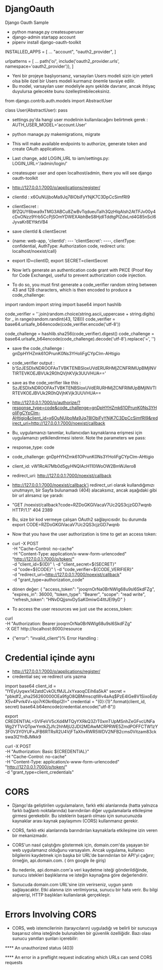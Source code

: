 # DjangOauth
Django Oauth Sample

* python manage.py createsuperuser
* django-admin startapp account
* pipenv install django-oauth-toolkit

INSTALLED_APPS = [
    ...
    "account",
    "oauth2_provider",
]


urlpatterns = [
    ...
    path('o/', include('oauth2_provider.urls', namespace='oauth2_provider')),
]

* Yeni bir projeye başlıyorsanız, varsayılan Users modeli sizin için yeterli olsa bile özel bir Users modeli kurmanız önemle tavsiye edilir.
* Bu model, varsayılan user modeliyle aynı şekilde davranır, ancak ihtiyaç duyulursa gelecekte bunu özelleştirebileceksiniz. 

from django.contrib.auth.models import AbstractUser

class User(AbstractUser):
    pass

* settings.py'da hangi user modelinin kullanılacağını belirtmek gerek : AUTH_USER_MODEL='account.User'

* python manage.py makemigrations, migrate

* This will make available endpoints to authorize, generate token and create OAuth applications.

* Last change, add LOGIN_URL to iam/settings.py: LOGIN_URL='/admin/login/'

* createsuper user and open localhost/admin, there you will see django oauth-toolkit

* http://127.0.0.1:7000/o/applications/register/

* clientId : x6OuNUjboMa9Jq78lObiFyYNjK7C3DpCcSimfRI9
* clientSecret : BfZQUY6bwa9xTMG3ABCu8ZwBvTqdueuTaIh3QzHlqAlsh2AtTFJv00y4cDxONzz9Yrb5CcPjSOmYDWEXAbhBeS8HjdITddtgPIZdxLrd4G85nScI6JyvaKr8EYtktVB4
* save clientId & clientSecret

* {name: web-app, 'clientId': --- 'clientSecret': ----, clientType: confidential, AuthType: Authorization code, redirect uris: localhost/noexist/call}

* export ID=clientID, export SECRET=clientSecret

* Now let’s generate an authentication code grant with PKCE (Proof Key for Code Exchange), useful to prevent authorization code injection. 

* To do so, you must first generate a code_verifier random string between 43 and 128 characters, which is then encoded to produce a code_challenge:


import random
import string
import base64
import hashlib

code_verifier = ''.join(random.choice(string.ascii_uppercase + string.digits) for _ in range(random.randint(43, 128)))
code_verifier = base64.urlsafe_b64encode(code_verifier.encode('utf-8'))

code_challenge = hashlib.sha256(code_verifier).digest()
code_challenge = base64.urlsafe_b64encode(code_challenge).decode('utf-8').replace('=', '')

* save the code_challenge : gnDpHYHZmk61OPrunK0Ns3YHoIiFgCYpClm-AHtigio
* code_verifier output : b'SzJESDIxNDROOFAxTVBKTENBSloxUVdERURHMjZCNFRIMUpBMjlNVTlRTEVKOEJBVUk2R0hQVjhKVjk3UUVHUA=='
* save as the code_verifier like this : SzJESDIxNDROOFAxTVBKTENBSloxUVdERURHMjZCNFRIMUpBMjlNVTlRTEVKOEJBVUk2R0hQVjhKVjk3UUVHUA==

* http://127.0.0.1:7000/o/authorize/?response_type=code&code_challenge=gnDpHYHZmk61OPrunK0Ns3YHoIiFgCYpClm-AHtigio&client_id=x6OuNUjboMa9Jq78lObiFyYNjK7C3DpCcSimfRI9&redirect_uri=http://127.0.0.1:7000/noexist/callback

* Bu, uygulamanızı tanımlar, kullanıcıdan kaynaklarına erişmesi için uygulamanızı yetkilendirmesi istenir.
Note the parameters we pass:

* response_type: code
* code_challenge: gnDpHYHZmk61OPrunK0Ns3YHoIiFgCYpClm-AHtigio
* client_id: vW1RcAl7Mb0d5gyHNQIAcH110lWoOW2BmWJIero8
* redirect_uri: http://127.0.0.1:7000/noexist/callback


* http://127.0.0.1:7000/noexist/callback'i redirect_uri olarak kullandığımızı unutmayın, bir Sayfa bulunamadı (404) alacaksınız, ancak aşağıdaki gibi bir url alırsanız işe yaradı:

* "GET /noexist/callback?code=RZDoGKGlVacaV7Uc2QS3cjzGD7wqnb HTTP/1.1" 404 2389

* Bu, size bir kod vermeye çalışan OAuth2 sağlayıcısıdır. bu durumda export CODE=RZDoGKGlVacaV7Uc2QS3cjzGD7wqnb

* Now that you have the user authorization is time to get an access token:

* curl -X POST \
    -H "Cache-Control: no-cache" \
    -H "Content-Type: application/x-www-form-urlencoded" \
    "http://127.0.0.1:7000/o/token/" \
    -d "client_id=${ID}" \
    -d "client_secret=${SECRET}" \
    -d "code=${CODE}" \
    -d "code_verifier=${CODE_VERIFIER}" \
    -d "redirect_uri=http://127.0.0.1:7000/noexist/callback" \
    -d "grant_type=authorization_code"

* dönen değer:
{
  "access_token": "jooqrnOrNa0BrNWlg68u9sl6SkdFZg",
  "expires_in": 36000,
  "token_type": "Bearer",
  "scope": "read write",
  "refresh_token": "HNvDQjjsnvDySaK0miwG4lttJEl9yD"
}

* To access the user resources we just use the access_token:

curl \
    -H "Authorization: Bearer jooqrnOrNa0BrNWlg68u9sl6SkdFZg" \
    -X GET http://localhost:8000/resource

* {"error": "invalid_client"}% Error Handling :  



# Credential içinde aynı

* http://127.0.0.1:7000/o/applications/register/
* credential seç ve redirect uris yazma

import base64
client_id = "IYEyUyqwx142atdCvkOLfMJLJxYxaoqCEih6a5kA"
secret = "pbkdf2_sha256$260000$OEa9fgO8QBMmscqtWv4aAq$PzE4lGe8V1SixoEdyX5v4Pvrk4V+sjo7rK0kr6bpI2I="
credential = "{0}:{1}".format(client_id, secret)
base64.b64encode(credential.encode("utf-8"))

export CREDENTIAL=SVlFeVV5cXd4MTQyYXRkQ3ZrT0xmTUpMSnhZeGFvcUNFaWg2YTVrQTpwYmtkZjJfc2hhMjU2JDI2MDAwMCRPRWE5ZmdPOFFCTW1zY3F0V3Y0YUFxJFB6RTRsR2U4VjFTaXhvRWR5WDV2NFB2cms0Vitzam83ckswa3I2YnBJMkk9

curl -X POST \
    -H "Authorization: Basic ${CREDENTIAL}" \
    -H "Cache-Control: no-cache" \
    -H "Content-Type: application/x-www-form-urlencoded" \
    "http://127.0.0.1:7000/o/token/" \
    -d "grant_type=client_credentials"

# CORS

* Django'da geliştirilen uygulamaların, farklı etki alanlarında (hatta yalnızca farklı bağlantı noktalarında) barındırılan diğer uygulamalarla etkileşime girmesi gerekebilir. Bu isteklerin başarılı olması için sunucunuzda kaynaklar arası kaynak paylaşımını (CORS) kullanmanız gerekir.

* CORS, farklı etki alanlarında barındırılan kaynaklarla etkileşime izin veren bir mekanizmadır. 

* CORS'un nasıl çalıştığını göstermek için, domain.com'da yaşayan bir web uygulamanız olduğunu varsayalım. Ancak uygulama, kullanıcı bilgilerini kaydetmek için başka bir URL'de barındırılan bir API'yi çağırır; örneğin, api.domain.com. ( örn google ile giriş)

* Bu nedenle, api.domain.com'a veri kaydetme isteği gönderildiğinde, sunucu istekleri başlıklarına ve isteğin kaynağına göre değerlendirir.

* Sunucuda domain.com URL'sine izin verirseniz, uygun yanıtı sağlayacaktır. Etki alanına izin verilmiyorsa, sunucu bir hata verir. Bu bilgi alışverişi, HTTP başlıkları kullanılarak gerçekleşir.

# Errors Involving CORS

* CORS, web istemcilerinin (tarayıcıların) uyguladığı ve belirli bir sunucuya başarısız olma isteğinde bulunabilen bir güvenlik özelliğidir. Bazı olası sunucu yanıtları şunları içerebilir:

**** An unauthorized status (403)

**** An error in a preflight request indicating which URLs can send CORS requests